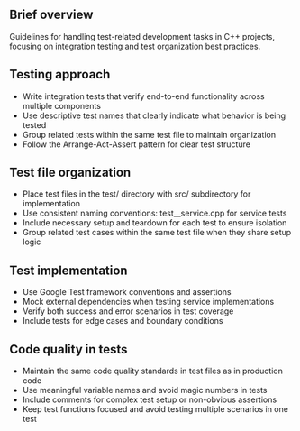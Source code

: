 ## Brief overview
Guidelines for handling test-related development tasks in C++ projects, focusing on integration testing and test organization best practices.

## Testing approach
- Write integration tests that verify end-to-end functionality across multiple components
- Use descriptive test names that clearly indicate what behavior is being tested
- Group related tests within the same test file to maintain organization
- Follow the Arrange-Act-Assert pattern for clear test structure

## Test file organization
- Place test files in the test/ directory with src/ subdirectory for implementation
- Use consistent naming conventions: test_<component>_service.cpp for service tests
- Include necessary setup and teardown for each test to ensure isolation
- Group related test cases within the same test file when they share setup logic

## Test implementation
- Use Google Test framework conventions and assertions
- Mock external dependencies when testing service implementations
- Verify both success and error scenarios in test coverage
- Include tests for edge cases and boundary conditions

## Code quality in tests
- Maintain the same code quality standards in test files as in production code
- Use meaningful variable names and avoid magic numbers in tests
- Include comments for complex test setup or non-obvious assertions
- Keep test functions focused and avoid testing multiple scenarios in one test
